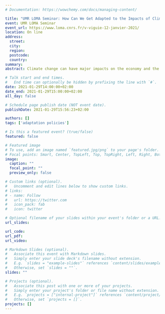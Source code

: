 ```yaml
---
# Documentation: https://wowchemy.com/docs/managing-content/

title: "UMR LOMA Seminar: How Can We Get Adapted to the Impacts of Climate Change ?"
event: UMR LOMA Seminar
event_url: https://www.loma.cnrs.fr/v-viguie-12-janvier-2021/
location: On line
address:
  street:
  city:
  region:
  postcode:
  country:
summary:
abstract: Climate change can have major impacts on the economy and the society, especially if we do not achieve carbon neutrality quickly. Beyond the projections of climate models, what can these impacts mean in concrete terms on our daily lives ? How can we prepare for these changes? During this presentation, I propose to present the main elements of answers to these questions in the academic literature. This subject (what is called "adaptation to climate change") is a very active research topic. Policies to prepare for the impacts of climate change are also beginning to develop throughout France and around the world, and may play a fundamental role in reducing our future vulnerability.

# Talk start and end times.
#   End time can optionally be hidden by prefixing the line with `#`.
date: 2021-01-29T14:00:00+02:00
date_end: 2021-01-29T15:00:00+02:00
all_day: false

# Schedule page publish date (NOT event date).
publishDate: 2021-01-29T15:56:23+02:00

authors: []
tags: ['adaptation policies']

# Is this a featured event? (true/false)
featured: false

# Featured image
# To use, add an image named `featured.jpg/png` to your page's folder. 
# Focal points: Smart, Center, TopLeft, Top, TopRight, Left, Right, BottomLeft, Bottom, BottomRight.
image:
  caption: ""
  focal_point: ""
  preview_only: false

# Custom links (optional).
#   Uncomment and edit lines below to show custom links.
# links:
# - name: Follow
#   url: https://twitter.com
#   icon_pack: fab
#   icon: twitter

# Optional filename of your slides within your event's folder or a URL.
url_slides:

url_code:
url_pdf:
url_video:

# Markdown Slides (optional).
#   Associate this event with Markdown slides.
#   Simply enter your slide deck's filename without extension.
#   E.g. `slides = "example-slides"` references `content/slides/example-slides.md`.
#   Otherwise, set `slides = ""`.
slides: ""

# Projects (optional).
#   Associate this post with one or more of your projects.
#   Simply enter your project's folder or file name without extension.
#   E.g. `projects = ["internal-project"]` references `content/project/deep-learning/index.md`.
#   Otherwise, set `projects = []`.
projects: []
---
```

